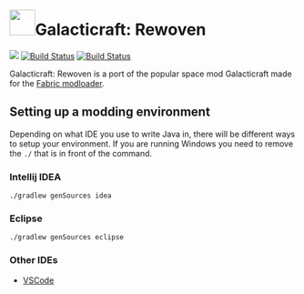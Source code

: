 # <img src="https://raw.githubusercontent.com/teamgalacticraft/Galacticraft-Rewoven/master/src/main/resources/assets/galacticraft-rewoven/icon.png" width="45" height="45" >Galacticraft: Rewoven
[![](https://img.shields.io/discord/449966345665249290.svg?colorB=7289DA&label=Discord&style=flat-square)](https://discord.me/galacticraft) [![Build Status](https://travis-ci.com/teamgalacticraft/Galacticraft-Rewoven.svg?branch=master)](https://travis-ci.com/teamgalacticraft/Galacticraft-Rewoven) [![Build Status](http://ci.joezwet.me:8080/job/Galacticraft-Rewoven/job/master/badge/icon?style=flat-square)](http://ci.joezwet.me:8080/job/Galacticraft-Rewoven/job/master)

Galacticraft: Rewoven is a port of the popular space mod Galacticraft made for the [Fabric modloader](https://fabricmc.net/2018/12/10/announcement.html).

## Setting up a modding environment
Depending on what IDE you use to write Java in, there will be different ways to setup your environment.
If you are running Windows you need to remove the `./` that is in front of the command.

### Intellij IDEA
```
./gradlew genSources idea
```

### Eclipse
```
./gradlew genSources eclipse
```

### Other IDEs
* [VSCode](https://fabricmc.net/wiki/setup:vscode)
